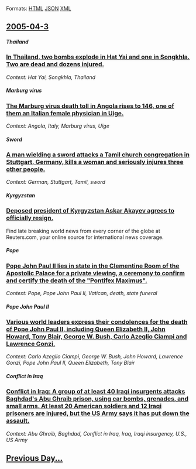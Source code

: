
Formats: [HTML](2005/04/3/index.html)  [JSON](2005/04/3/index.json)  [XML](2005/04/3/index.xml)  

## [2005-04-3](/news/2005/04/3/index.md)

##### Thailand
### [ In Thailand, two bombs explode in Hat Yai and one in Songkhla. Two are dead and dozens injured. ](/news/2005/04/3/in-thailand-two-bombs-explode-in-hat-yai-and-one-in-songkhla-two-are-dead-and-dozens-injured.md)
_Context: Hat Yai, Songkhla, Thailand_

##### Marburg virus
### [ The Marburg virus death toll in Angola rises to 146, one of them an Italian female physician in Uige. ](/news/2005/04/3/the-marburg-virus-death-toll-in-angola-rises-to-146-one-of-them-an-italian-female-physician-in-uige.md)
_Context: Angola, Italy, Marburg virus, Uige_

##### Sword
### [ A man wielding a sword attacks a Tamil church congregation in Stuttgart, Germany, kills a woman and seriously injures three other people. ](/news/2005/04/3/a-man-wielding-a-sword-attacks-a-tamil-church-congregation-in-stuttgart-germany-kills-a-woman-and-seriously-injures-three-other-people.md)
_Context: German, Stuttgart, Tamil, sword_

##### Kyrgyzstan
### [ Deposed president of Kyrgyzstan Askar Akayev agrees to officially resign. ](/news/2005/04/3/deposed-president-of-kyrgyzstan-askar-akayev-agrees-to-officially-resign.md)
Find late breaking world news from every corner of the globe at Reuters.com, your online source for international news coverage.

##### Pope
### [ Pope John Paul II lies in state in the Clementine Room of the Apostolic Palace for a private viewing, a ceremony to confirm and certify the death of the "Pontifex Maximus". ](/news/2005/04/3/pope-john-paul-ii-lies-in-state-in-the-clementine-room-of-the-apostolic-palace-for-a-private-viewing-a-ceremony-to-confirm-and-certify-the.md)
_Context: Pope, Pope John Paul II, Vatican, death, state funeral_

##### Pope John Paul II
### [ Various world leaders express their condolences for the death of Pope John Paul II, including Queen Elizabeth II, John Howard, Tony Blair, George W. Bush, Carlo Azeglio Ciampi and Lawrence Gonzi. ](/news/2005/04/3/various-world-leaders-express-their-condolences-for-the-death-of-pope-john-paul-ii-including-queen-elizabeth-ii-john-howard-tony-blair.md)
_Context: Carlo Azeglio Ciampi, George W. Bush, John Howard, Lawrence Gonzi, Pope John Paul II, Queen Elizabeth, Tony Blair_

##### Conflict in Iraq
### [ Conflict in Iraq: A group of at least 40 Iraqi insurgents attacks Baghdad's Abu Ghraib prison, using car bombs, grenades, and small arms. At least 20 American soldiers and 12 Iraqi prisoners are injured, but the US Army says it has put down the assault. ](/news/2005/04/3/conflict-in-iraq-a-group-of-at-least-40-iraqi-insurgents-attacks-baghdad-s-abu-ghraib-prison-using-car-bombs-grenades-and-small-arms-a.md)
_Context: Abu Ghraib, Baghdad, Conflict in Iraq, Iraq, Iraqi insurgency, U.S., US Army_

## [Previous Day...](/news/2005/04/2/index.md)

